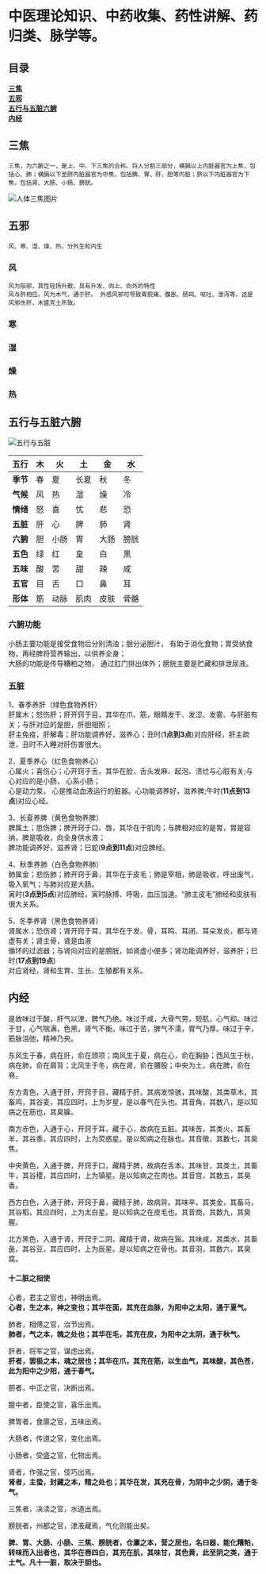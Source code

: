 # 中医理论知识、中药收集、药性讲解、药归类、脉学等。

## 目录
__[三焦](#三焦)__  
__[五邪](#五邪)__  
__[五行与五脏六腑](#五行与五脏六腑)__  
__[内经](#内经)__  




## 三焦

`三焦，为六腑之一，是上、中、下三焦的合称。将人分割三部分，横膈以上内脏器官为上焦，包括心、肺；横膈以下至脐内脏器官为中焦，包括脾、胃、肝、胆等内脏；脐以下内脏器官为下焦，包括肾、大肠、小肠、膀胱。`

![人体三焦图片](https://github.com/BootingUp/ChineseMedicine/blob/master/image/%E4%B8%89%E7%84%A6.PNG)  
    
      
  
  
## 五邪

`风、寒、湿、燥、热，分外生和内生`

### 风
`风为阳邪，其性轻扬升散，具有升发、向上、向外的特性`  
`风与肝相应。风为木气，通于肝。 外感风邪可导致胃脘痛、腹胀、肠鸣、呕吐、泄泻等。这是风邪伤肝，木盛克土所致。`  

### 寒

### 湿

### 燥

### 热

## 五行与五脏六腑
![五行与五脏](https://github.com/BootingUp/ChineseMedicine/blob/master/image/%E4%B8%AD%E5%8C%BB%E4%BA%94%E8%A1%8C.PNG)  
    

   
**五行**  |  木  |  火  |  土  |  金  |  水  
----------|------|------|------|------|-----  
**季节**  |  春  |  夏  |  长夏  |  秋  | 冬  
**气候**  |  风  |  热  |  湿  |  燥  |  冷  
**情绪**  |  怒  |  喜  |  忧  |  悲  |  恐  
**五脏**  | 肝  |  心  |  脾  |  肺  |  肾  
**六腑**  |  胆  |  小肠  |  胃  |  大肠  |  膀胱  
**五色**  |  绿  |  红  |  皇  |  白  |  黑  
**五味**  |  酸  |  苦  |  甜  |  辣  |  咸  
**五官**  |  目  |  舌  |  口  |  鼻  |  耳  
**形体**  |  筋  |  动脉  |  肌肉  |  皮肤  |  骨骼  
  


### 六腑功能

小肠主要功能是接受食物后分别清浊；胆分泌胆汁， 有助于消化食物；胃受纳食物，再经脾将营养输出，以供养全身；     
大肠的功能是传导糟粕之物， 通过肛门排出体外；膀胱主要是贮藏和排泄尿液。   
  
  

### 五脏
1、春季养肝（绿色食物养肝）  
肝属木；怒伤肝；肝开窍于目，其华在爪、筋，眼睛发干、发涩、发雾、与肝脏有关；与肝对应的是胆，肝胆相照；  
肝主免疫，肝解毒；肝功能调养好，滋养心；丑时(__1点到3点__)对应肝经，肝主疏泄，丑时不入睡对肝伤害很大。    

2、夏季养心（红色食物养心）    
心属火；喜伤心；心开窍于舌，其华在脸，舌头发麻、起泡、溃烂与心脏有关;与心对应的是小肠， 心系小肠；    
心是动力泵， 心是推动血液运行的脏器。心功能调养好，滋养脾;午时(__11点到13点__)对应心经。  

3、长夏养脾（黄色食物养脾）  
脾属土；思伤脾；脾开窍于口、唇，其华在于肌肉；与脾相对应的是胃，胃是容纳，脾是吸收，向全身供水液；  
脾功能调养好，滋养肾；巳蛇(__9点到11点__)对应脾经。  

4、秋季养肺（白色食物养肺）  
肺属金；悲伤肺；肺开窍于鼻，其华在于皮毛；肺是宰相，肺是吸收，呼出废气，吸入氧气；与肺对应是大肠。  
寅时(__3点到5点__)对应肺经，寅时脉搏、呼吸，血压加速。“肺主皮毛”肺经和皮肤有很大关系。  

5、冬季养肾（黑色食物养肾）  
肾属水；恐伤肾；肾开窍于耳，其华在于发、骨，耳鸣、耳闭、耳朵发炎，都与肾虚有关；肾主骨，肾是血液  
循环的过滤器；与肾向对应的是膀胱，如肾虚小便多；肾功能调养好，滋养肝；巳时(__17点到19点__)  
对应肾经，肾和生育、生长、生殖都有关系。  


    
## 内经

  是故味过于酸，肝气以津，脾气乃绝。味过于咸，大骨气劳，短肌，心气抑。味过于甘，心气喘满，色黑，肾气不衡。味过于苦，脾气不濡，胃气乃厚。味过于辛，筋脉沮弛，精神乃央。  
  
  东风生于春，病在肝，俞在颈项；南风生于夏，病在心，俞在胸胁；西风生于秋，病在肺，俞在肩背；北风生于冬，病在肾，俞在腰股；中央为土，病在脾，俞在脊。   

  东方青色，入通于肝，开窍于目，藏精于肝。其病发惊骇，其味酸，其类草木，其畜鸡，其谷麦，其应四时，上为岁星，是以春气在头也。其音角，其数八，是以知病之在筋也，其臭臊。  
    
  南方赤色，入通于心，开窍于耳，藏于心，故病在五脏。其味苦，其类火，其畜羊，其谷黍，其应四时，上为荧惑星。是以知病之在脉也。其音徵，其数七，其臭焦。  

  中央黄色，入通于脾，开窍于口，藏精于脾，故病在舌本。其味甘，其类土，其畜牛，其谷稷，其应四时，上为镇星。是以知病之在肉也。其音宫，其数五，其臭香。  

  西方白色，入通于肺，开窍于鼻，藏精于肺，故病背。其味辛，其类金，其畜马，其谷稻，其应四时，上为太白星。是以知病之在皮毛也。其音商，其数九，其臭腥。  
  
  北方黑色，入通于肾，开窍于二阴，藏精于肾，故病在谿。其味咸，其类水，其畜彘，其谷豆，其应四时，上为辰星。是以知病之在骨也。其音羽，其数六，其臭腐。  

#### 十二脏之相使
  心者，君主之官也，神明出焉。  
      **心者，生之本，神之变也；其华在面，其充在血脉，为阳中之太阳，通于夏气。**  

  肺者，相傅之官，治节出焉。  
      **肺者，气之本，魄之处也；其华在毛，其充在皮，为阳中之太阴，通于秋气。**  
    
  肝者，将军之官，谋虑出焉。  
      **肝者，罢极之本，魂之居也；其华在爪，其充在筋，以生血气，其味酸，其色苍，此为阳中之少阳，通于春气。**  

  胆者，中正之官，决断出焉。  

  膻中者，臣使之官，喜乐出焉。  

  脾胃者，食廪之官，五味出焉。  

  大肠者，传道之官，变化出焉。  

  小肠者，受盛之官，化物出焉。  

  肾者，作强之官，伎巧出焉。  
      **肾者，主蛰，封藏之本，精之处也；其华在发，其充在骨，为阴中之少阴，通于冬气。**  
      

  三焦者，决渎之官，水道出焉。  

  膀胱者，州都之官，津液藏焉，气化则能出矣。  
  
__脾、胃、大肠、小肠、三焦、膀胱者，仓廪之本，营之居也，名曰器，能化糟粕，转味而入出者也，其华在唇四白，其充在肌，其味甘，其色黄，此至阴之类，通于土气。凡十一脏，取决于胆也。__  
  
  
  
















































